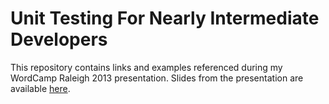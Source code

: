# Unit Testing For Nearly Intermediate Developers

This repository contains links and examples referenced during my WordCamp
Raleigh 2013 presentation. Slides from the presentation are available
[here](https://speakerdeck.com/dlh01/unit-testing-for-nearly-intermediate-developers).
